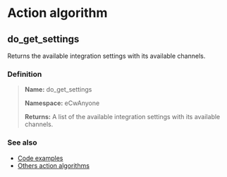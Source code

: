 # Action algorithm

## do_get_settings

Returns the available integration settings with its available channels.
    
### Definition

> **Name:** do_get_settings
> 
> **Namespace:** eCwAnyone
>
> **Returns:** A list of the available integration settings with its available channels.

### See also
* [Code examples](https://cenit.io/algorithm?f[name][40703][o]=is&f[name][40703][v]=do_get_settings&f[namespace][40840][o]=starts_with&f[namespace][40840][v]=eCw)
* [Others action algorithms](overview?id=do_get_settings)